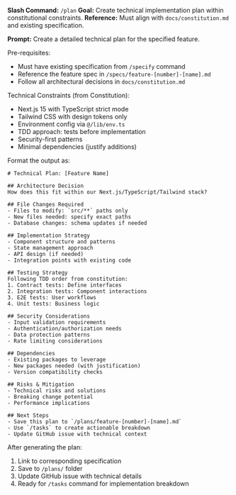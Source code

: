 **Slash Command:** `/plan`
**Goal:** Create technical implementation plan within constitutional constraints.
**Reference:** Must align with `docs/constitution.md` and existing specification.

**Prompt:**
Create a detailed technical plan for the specified feature.

Pre-requisites:
- Must have existing specification from `/specify` command
- Reference the feature spec in `/specs/feature-[number]-[name].md`
- Follow all architectural decisions in `docs/constitution.md`

Technical Constraints (from Constitution):
- Next.js 15 with TypeScript strict mode
- Tailwind CSS with design tokens only
- Environment config via `@/lib/env.ts`
- TDD approach: tests before implementation
- Security-first patterns
- Minimal dependencies (justify additions)

Format the output as:
```
# Technical Plan: [Feature Name]

## Architecture Decision  
How does this fit within our Next.js/TypeScript/Tailwind stack?

## File Changes Required
- Files to modify: `src/**` paths only
- New files needed: specify exact paths
- Database changes: schema updates if needed

## Implementation Strategy
- Component structure and patterns
- State management approach  
- API design (if needed)
- Integration points with existing code

## Testing Strategy
Following TDD order from constitution:
1. Contract tests: Define interfaces
2. Integration tests: Component interactions  
3. E2E tests: User workflows
4. Unit tests: Business logic

## Security Considerations
- Input validation requirements
- Authentication/authorization needs
- Data protection patterns
- Rate limiting considerations

## Dependencies
- Existing packages to leverage
- New packages needed (with justification)
- Version compatibility checks

## Risks & Mitigation
- Technical risks and solutions
- Breaking change potential
- Performance implications

## Next Steps
- Save this plan to `/plans/feature-[number]-[name].md`  
- Use `/tasks` to create actionable breakdown
- Update GitHub issue with technical context
```

After generating the plan:
1. Link to corresponding specification
2. Save to `/plans/` folder
3. Update GitHub issue with technical details
4. Ready for `/tasks` command for implementation breakdown